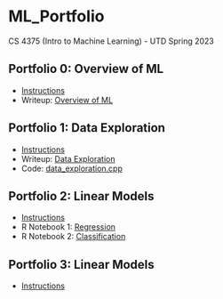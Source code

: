 # ML_Portfolio
CS 4375 (Intro to Machine Learning) - UTD Spring 2023

## Portfolio 0: Overview of ML
* [Instructions](/Portfolio0/Portfolio0_Instructions_Setup.pdf)
* Writeup: [Overview of ML](/Portfolio0/Overview_of_ML.pdf)

## Portfolio 1: Data Exploration
* [Instructions](/Portfolio1/Portfolio1_Instructions_Data_Exploration.pdf)
* Writeup: [Data Exploration](/Portfolio1/Data_Exploration.pdf)
* Code: [data_exploration.cpp](/Portfolio1/data_exploration.cpp)

## Portfolio 2: Linear Models
* [Instructions](/Portfolio2/Portfolio2_Instructions_Linear_Models.pdf)
* R Notebook 1: [Regression](/Portfolio2/Regression.pdf)
* R Notebook 2: [Classification](/Portfolio2/Classification.pdf)

## Portfolio 3: Linear Models
* [Instructions](/Portfolio3/Portfolio3_Instructions_ML_Algorithms_from_Scratch.pdf)
